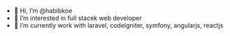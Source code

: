 - 👋 Hi, I’m @habibkoe
- 👀 I’m interested in full stacek web developer
- 🌱 I’m currently work with laravel, codeigniter, symfony, angularjs, reactjs

<!---
habibkoe/habibkoe is a ✨ special ✨ repository because its `README.md` (this file) appears on your GitHub profile.
You can click the Preview link to take a look at your changes.
--->
